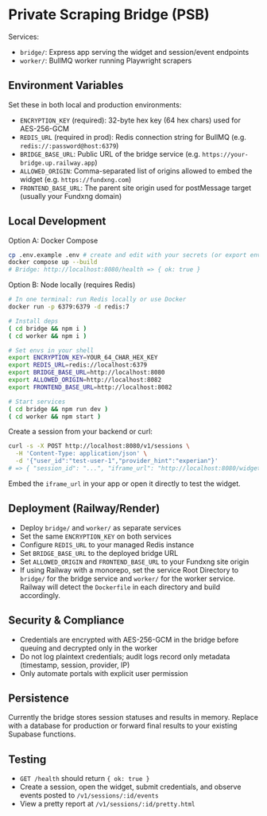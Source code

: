 # Private Scraping Bridge (PSB)

Services:
- `bridge/`: Express app serving the widget and session/event endpoints
- `worker/`: BullMQ worker running Playwright scrapers

## Environment Variables
Set these in both local and production environments:
- `ENCRYPTION_KEY` (required): 32-byte hex key (64 hex chars) used for AES-256-GCM
- `REDIS_URL` (required in prod): Redis connection string for BullMQ (e.g. `redis://:password@host:6379`)
- `BRIDGE_BASE_URL`: Public URL of the bridge service (e.g. `https://your-bridge.up.railway.app`)
- `ALLOWED_ORIGIN`: Comma-separated list of origins allowed to embed the widget (e.g. `https://fundxng.com`)
- `FRONTEND_BASE_URL`: The parent site origin used for postMessage target (usually your Fundxng domain)

## Local Development

Option A: Docker Compose

```bash
cp .env.example .env # create and edit with your secrets (or export envs directly)
docker compose up --build
# Bridge: http://localhost:8080/health => { ok: true }
```

Option B: Node locally (requires Redis)

```bash
# In one terminal: run Redis locally or use Docker
docker run -p 6379:6379 -d redis:7

# Install deps
( cd bridge && npm i )
( cd worker && npm i )

# Set envs in your shell
export ENCRYPTION_KEY=YOUR_64_CHAR_HEX_KEY
export REDIS_URL=redis://localhost:6379
export BRIDGE_BASE_URL=http://localhost:8080
export ALLOWED_ORIGIN=http://localhost:8082
export FRONTEND_BASE_URL=http://localhost:8082

# Start services
( cd bridge && npm run dev )
( cd worker && npm start )
```

Create a session from your backend or curl:

```bash
curl -s -X POST http://localhost:8080/v1/sessions \
  -H 'Content-Type: application/json' \
  -d '{"user_id":"test-user-1","provider_hint":"experian"}'
# => { "session_id": "...", "iframe_url": "http://localhost:8080/widget/<id>" }
```

Embed the `iframe_url` in your app or open it directly to test the widget.

## Deployment (Railway/Render)
- Deploy `bridge/` and `worker/` as separate services
- Set the same `ENCRYPTION_KEY` on both services
- Configure `REDIS_URL` to your managed Redis instance
- Set `BRIDGE_BASE_URL` to the deployed bridge URL
- Set `ALLOWED_ORIGIN` and `FRONTEND_BASE_URL` to your Fundxng site origin
- If using Railway with a monorepo, set the service Root Directory to `bridge/` for the bridge service and `worker/` for the worker service. Railway will detect the `Dockerfile` in each directory and build accordingly.

## Security & Compliance
- Credentials are encrypted with AES-256-GCM in the bridge before queuing and decrypted only in the worker
- Do not log plaintext credentials; audit logs record only metadata (timestamp, session, provider, IP)
- Only automate portals with explicit user permission

## Persistence
Currently the bridge stores session statuses and results in memory. Replace with a database for production or forward final results to your existing Supabase functions.

## Testing
- `GET /health` should return `{ ok: true }`
- Create a session, open the widget, submit credentials, and observe events posted to `/v1/sessions/:id/events`
- View a pretty report at `/v1/sessions/:id/pretty.html`
